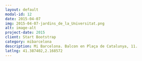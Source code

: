 ```yaml
---
layout: default
modal-id: 12
date: 2015-04-07
img: 2015-04-07-jardins_de_la_Universitat.png
alt: image-alt
project-date: 2015
client: Start Bootstrap
category: mibarcelona
description: Mi Barcelona. Balcon en Plaça de Catalunya, 11.
latlng: 41.387402,2.168572
---
```

